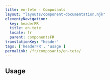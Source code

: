 ```yaml
---
title: en-tete - Composants
layout: "layouts/component-documentation.njk"
eleventyNavigation:
  key: headerFR
  title: en-tete
  locale: fr
  parent: componentsFR
translationKey: "header"
tags: ['headerFR', 'usage']
permalink: /fr/composants/en-tete/
---
```


## Usage